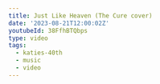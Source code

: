 ```yaml
---
title: Just Like Heaven (The Cure cover)
date: '2023-08-21T12:00:02Z'
youtubeId: 38FfhBTQbps
type: video
tags:
  - katies-40th
  - music
  - video
---
```


